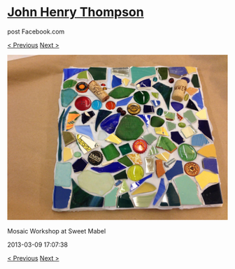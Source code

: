 # [John Henry Thompson](../README.md)
post Facebook.com

[< Previous](2013-03-09-3.md) [Next >](2013-03-09-5.md)

[![](../media/2013-03-09/Mosaic-Workshop-at-Sweet-Mabel-3.jpg)](../README.md)

Mosaic Workshop at Sweet Mabel

2013-03-09 17:07:38

[< Previous](2013-03-09-3.md) [Next >](2013-03-09-5.md)